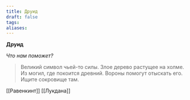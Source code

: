 ```yaml
---
title: Друид
draft: false
tags: 
aliases:
---
```

 
**Друид**

*Что нам поможет?*

> Великий символ чьей-то силы. Злое дерево растущее на холме. Из могил, где покоится древний. Вороны помогут отыскать его. Ищите сокровище там.

[[Равенкинт]]
[[Лукдана]]

